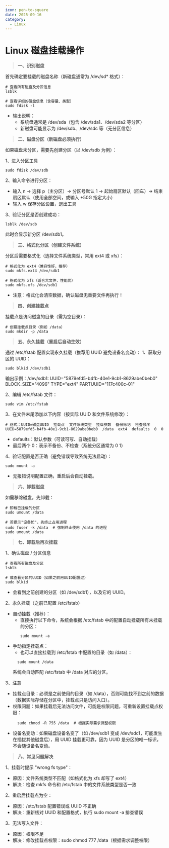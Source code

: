```yaml
---
icon: pen-to-square
date: 2025-09-16
category:
  - Linux
---
```


# Linux 磁盘挂载操作

> **一、识别磁盘**

首先确定要挂载的磁盘名称（新磁盘通常为 /dev/sd* 格式）：
```shell
# 查看所有磁盘及分区信息
lsblk

# 查看详细的磁盘信息（含容量、类型）
sudo fdisk -l
```
* 输出说明： 
  * 系统盘通常是 /dev/sda（包含 /dev/sda1、/dev/sda2 等分区） 
  * 新磁盘可能显示为 /dev/sdb、/dev/sdc 等（无分区信息）
> **二、磁盘分区（新磁盘必须执行）**

如果磁盘未分区，需要先创建分区（以 /dev/sdb 为例）：

1、进入分区工具
```shell
sudo fdisk /dev/sdb
```
2、输入命令进行分区： 
* 输入 n → 选择 p（主分区）→ 分区号默认 1 → 起始扇区默认（回车）→ 结束扇区默认（使用全部空间，或输入 +50G 指定大小） 
* 输入 w 保存分区设置，退出工具

3、验证分区是否创建成功：
```shell
lsblk /dev/sdb
```
此时会显示新分区 /dev/sdb1。

> **三、格式化分区（创建文件系统）**

分区后需要格式化（选择文件系统类型，常用 ext4 或 xfs）：
```shell
# 格式化为 ext4（兼容性好，推荐）
sudo mkfs.ext4 /dev/sdb1

# 格式化为 xfs（适合大文件，性能优）
sudo mkfs.xfs /dev/sdb1
```
* 注意：格式化会清空数据，确认磁盘无重要文件再执行！

> **四、创建挂载点**

挂载点是访问磁盘的目录（需为空目录）：
```shell
# 创建挂载点目录（例如 /data）
sudo mkdir -p /data
```

> **五、永久挂载（重启后自动生效）**

通过 /etc/fstab 配置实现永久挂载（推荐用 UUID 避免设备名变动）：
1、获取分区的 UUID：
```shell
sudo blkid /dev/sdb1
```
输出示例：/dev/sdb1: UUID="5879efd5-b4fb-40e1-9cb1-8629abe0beb0" BLOCK_SIZE="4096" TYPE="ext4" PARTUUID="117c400c-01"

2、编辑 /etc/fstab 文件：
```shell
sudo vim /etc/fstab
```
3、在文件末尾添加以下内容（按实际 UUID 和文件系统修改）：
```text
# 格式：UUID=磁盘UUID  挂载点  文件系统类型  挂载参数  备份标记  检查顺序
UUID=5879efd5-b4fb-40e1-9cb1-8629abe0beb0  /data  ext4  defaults  0  0
```
* defaults：默认参数（可读可写、自动挂载） 
* 最后两个 0：表示不备份、不检查（系统分区通常为 0 1）

4、验证配置是否正确（避免错误导致系统无法启动）：
```shell
sudo mount -a
```
* 无报错说明配置正确，重启后会自动挂载。

> **六、卸载磁盘**

如需移除磁盘，先卸载：
```shell
# 卸载已挂载的分区
sudo umount /data

# 若提示"设备忙"，先终止占用进程
sudo fuser -k /data  # 强制终止使用 /data 的进程
sudo umount /data
```
> **七、卸载后再次挂载**

1、确认磁盘 / 分区信息
```shell
# 查看所有磁盘及分区
lsblk

# 或查看分区的UUID（如果之前用UUID配置过）
sudo blkid
```
* 会看到之前创建的分区（如 /dev/sdb1），以及它的 UUID。

2、永久挂载（之前已配置 /etc/fstab）
* 自动挂载（推荐）：
  * 直接执行以下命令，系统会根据 /etc/fstab 中的配置自动挂载所有未挂载的分区：
    ```shell
    sudo mount -a
    ```
* 手动指定挂载点：
  * 也可以直接挂载到 /etc/fstab 中配置的目录（如 /data）：
  ```shell
    sudo mount /data
    ```
  系统会自动匹配 /etc/fstab 中 /data 对应的分区。

3、注意
* 挂载点目录：必须是之前使用的目录（如 /data），否则可能找不到之前的数据（数据实际存储在分区中，挂载点只是访问入口）。 
* 权限问题：如果挂载后无法访问文件，可能是权限问题，可重新设置挂载点权限：
  ```shell
    sudo chmod -R 755 /data  # 根据实际需求调整权限
  ```
* 设备名变动：如果磁盘设备名变了（如 /dev/sdb1 变成 /dev/sdc1，可能发生在插拔其他磁盘后），用 UUID 挂载更可靠，因为 UUID 是分区的唯一标识，不会随设备名变动。


> **八、常见问题解决**

1、挂载时提示 "wrong fs type"：
* 原因：文件系统类型不匹配（如格式化为 xfs 却写了 ext4） 
* 解决：检查 mkfs 命令和 /etc/fstab 中的文件系统类型是否一致

2、重启后挂载点为空：
* 原因：/etc/fstab 配置错误或 UUID 不正确 
* 解决：重新核对 UUID 和配置格式，执行 sudo mount -a 排查错误

3、无法写入文件：
* 原因：权限不足 
* 解决：修改挂载点权限：sudo chmod 777 /data（根据需求调整权限）
